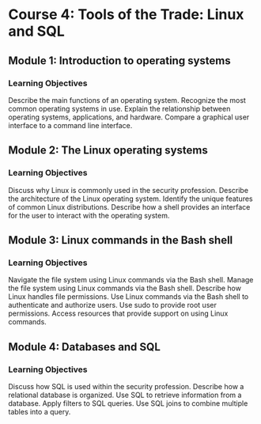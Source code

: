 # Course 4: Tools of the Trade: Linux and SQL

## Module 1: Introduction to operating systems

### Learning Objectives
Describe the main functions of an operating system.
Recognize the most common operating systems in use.
Explain the relationship between operating systems, applications, and hardware.
Compare a graphical user interface to a command line interface.

### 














## Module 2: The Linux operating systems

### Learning Objectives
Discuss why Linux is commonly used in the security profession.
Describe the architecture of the Linux operating system.
Identify the unique features of common Linux distributions.
Describe how a shell provides an interface for the user to interact with the operating system.























## Module 3: Linux commands in the Bash shell

### Learning Objectives
Navigate the file system using Linux commands via the Bash shell.
Manage the file system using Linux commands via the Bash shell.
Describe how Linux handles file permissions.
Use Linux commands via the Bash shell to authenticate and authorize users.
Use sudo to provide root user permissions.
Access resources that provide support on using Linux commands.


























## Module 4: Databases and SQL

### Learning Objectives
Discuss how SQL is used within the security profession.
Describe how a relational database is organized.
Use SQL to retrieve information from a database.
Apply filters to SQL queries.
Use SQL joins to combine multiple tables into a query.






























